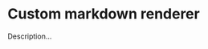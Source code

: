 <!-- ======================================================================
--- Search engine
title:          Custom renderer
keywords:       custom, markdown, renderer
description:    Custom markdown renderer in md-site-engine.
--- Menu system
order:          50
text:           Custom renderer
hidden:         false
umbel:          false
--- Page properties
id:             
document:       
layout:         layout-2-left
$-left:         #side-menu
searchable:     true
--- Side menu
side-menu-root:     /documentation
side-menu-header:   Documentation
side-menu-top:      Introduction
side-menu-depth:    2
======================================================================= -->

# Custom markdown renderer

Description...